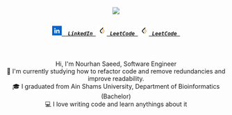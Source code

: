 <h1 align="center">
  <a href="https://git.io/typing-svg">
    <img src="https://readme-typing-svg.herokuapp.com/?lines=Hello,+There!+👋;This+is+Nourhan+Saeed....;Nice+to+meet+you!&center=true&size=28">
  </a>
</h1>

<h5 align="center">
  <code><a href="https://www.linkedin.com/in/nourhan-saeed-0a81b01a8/" title="LinkedIn Profile"><img width="22" src="images/linkedIn.png">  LinkedIn </a></code>
  <code><a href="https://leetcode.com/u/nourhan98/" title="Huggingface Profile"><img width="22" src="images/leetCode.png"> LeetCode </a></code>
   <code><a href="https://leetcode.com/u/nourhan98/" title="Huggingface Profile"><img width="22" src="images/leetCode.png"> LeetCode </a></code>
</h5>

<br>
<p align="center">
  Hi, I'm Nourhan Saeed, Software Engineer
  <br>
  🔬 I'm currently studying how to refactor code and remove redundancies and improve readability.
  <br>
  🎓 I graduated from Ain Shams University, Department of Bioinformatics (Bachelor)
  <br>
  💻 I love writing code and learn anythings about it
</p>
